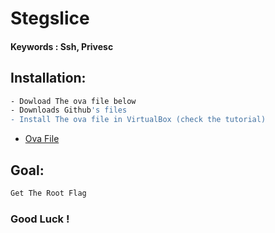 # Stegslice
#### Keywords : Ssh, Privesc
## Installation:
```sh
- Dowload The ova file below
- Downloads Github's files
- Install The ova file in VirtualBox (check the tutorial)
```
* [Ova File](https://mega.nz/file/l0YSxDZL#FF-vPcU9fuvJapE7rVp39HJNWZMf8raOvoY-Ee0uMks)

## Goal:
```sh
Get The Root Flag
```

### Good Luck !
